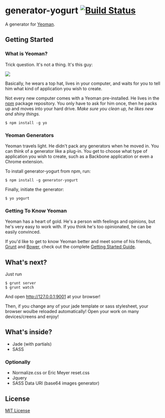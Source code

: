 # generator-yogurt [![Build Status](https://secure.travis-ci.org/vdv73rus/generator-yogurt.png?branch=master)](https://travis-ci.org/vdv73rus/generator-yogurt)

A generator for [Yeoman](http://yeoman.io).


## Getting Started

### What is Yeoman?

Trick question. It's not a thing. It's this guy:

![](http://i.imgur.com/JHaAlBJ.png)

Basically, he wears a top hat, lives in your computer, and waits for you to tell him what kind of application you wish to create.

Not every new computer comes with a Yeoman pre-installed. He lives in the [npm](https://npmjs.org) package repository. You only have to ask for him once, then he packs up and moves into your hard drive. *Make sure you clean up, he likes new and shiny things.*

```
$ npm install -g yo
```

### Yeoman Generators

Yeoman travels light. He didn't pack any generators when he moved in. You can think of a generator like a plug-in. You get to choose what type of application you wish to create, such as a Backbone application or even a Chrome extension.

To install generator-yogurt from npm, run:

```
$ npm install -g generator-yogurt
```

Finally, initiate the generator:

```
$ yo yogurt
```

### Getting To Know Yeoman

Yeoman has a heart of gold. He's a person with feelings and opinions, but he's very easy to work with. If you think he's too opinionated, he can be easily convinced.

If you'd like to get to know Yeoman better and meet some of his friends, [Grunt](http://gruntjs.com) and [Bower](http://bower.io), check out the complete [Getting Started Guide](https://github.com/yeoman/yeoman/wiki/Getting-Started).

## What's next?
Just run
```
$ grunt server
$ grunt watch
```

And open http://127.0.0.1:9001 at your browser!

Then, if you change any of your jade template or sass stylesheet, your browser woulbe reloaded automatically! Open your work on many devices/creens and enjoy!

## What's inside?
* Jade (with partials)
* SASS

### Optionally
* Normalize.css or Eric Meyer reset.css
* Jquery
* SASS Data URI (base64 images generator)

## License

[MIT License](http://en.wikipedia.org/wiki/MIT_License)
